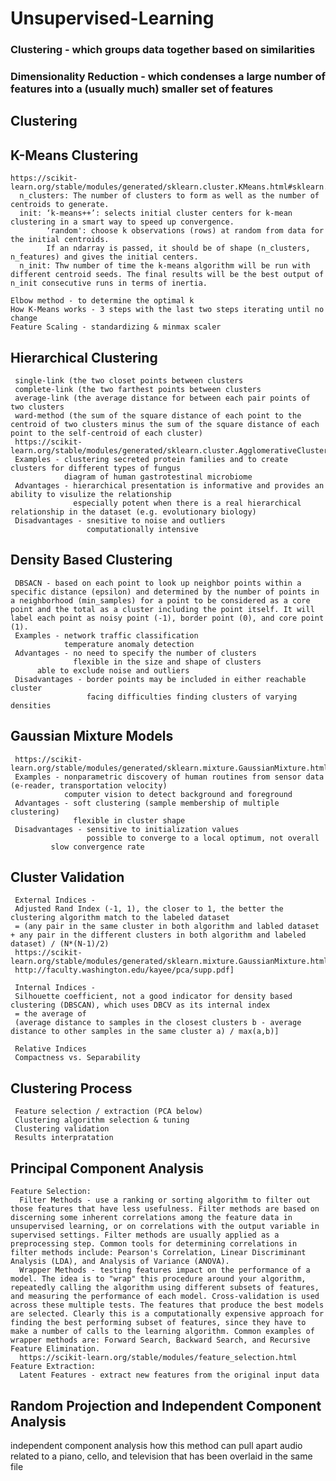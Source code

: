# Unsupervised-Learning
### Clustering - which groups data together based on similarities
### Dimensionality Reduction - which condenses a large number of features into a (usually much) smaller set of features

## Clustering
## K-Means Clustering
    https://scikit-learn.org/stable/modules/generated/sklearn.cluster.KMeans.html#sklearn.cluster.KMeans
      n_clusters: The number of clusters to form as well as the number of centroids to generate.
      init: ‘k-means++’: selects initial cluster centers for k-mean clustering in a smart way to speed up convergence.
            ‘random': choose k observations (rows) at random from data for the initial centroids.
            If an ndarray is passed, it should be of shape (n_clusters, n_features) and gives the initial centers.
      n_init: Thw number of time the k-means algorithm will be run with different centroid seeds. The final results will be the best output of n_init consecutive runs in terms of inertia.
      
    Elbow method - to determine the optimal k 
    How K-Means works - 3 steps with the last two steps iterating until no change
    Feature Scaling - standardizing & minmax scaler
	
## Hierarchical Clustering
     single-link (the two closet points between clusters
     complete-link (the two farthest points between clusters 
     average-link (the average distance for between each pair points of two clusters 
     ward-method (the sum of the square distance of each point to the centroid of two clusters minus the sum of the square distance of each point to the self-centroid of each cluster)
     https://scikit-learn.org/stable/modules/generated/sklearn.cluster.AgglomerativeClustering.html
     Examples - clustering secreted protein families and to create clusters for different types of fungus
                diagram of human gastrotestinal microbiome 
     Advantages - hierarchical presentation is informative and provides an ability to visulize the relationship
                  especially potent when there is a real hierarchical relationship in the dataset (e.g. evolutionary biology)
     Disadvantages - snesitive to noise and outliers 
                     computationally intensive 

## Density Based Clustering
     DBSACN - based on each point to look up neighbor points within a specific distance (epsilon) and determined by the number of points in a neighborhood (min_samples) for a point to be considered as a core point and the total as a cluster including the point itself. It will label each point as noisy point (-1), border point (0), and core point (1).
     Examples - network traffic classification
                temperature anomaly detection 
     Advantages - no need to specify the number of clusters
                  flexible in the size and shape of clusters
		  able to exclude noise and outliers
     Disadvantages - border points may be included in either reachable cluster
                     facing difficulties finding clusters of varying densities
     
## Gaussian Mixture Models 
     https://scikit-learn.org/stable/modules/generated/sklearn.mixture.GaussianMixture.html
     Examples - nonparametric discovery of human routines from sensor data (e-reader, transportation velocity)
                computer vision to detect background and foreground
     Advantages - soft clustering (sample membership of multiple clustering)
                  flexible in cluster shape
     Disadvantages - sensitive to initialization values
                     possible to converge to a local optimum, not overall
		     slow convergence rate

## Cluster Validation
     External Indices - 
     Adjusted Rand Index (-1, 1), the closer to 1, the better the clustering algorithm match to the labeled dataset
     = (any pair in the same cluster in both algorithm and labled dataset + any pair in the different clusters in both algorithm and labeled dataset) / (N*(N-1)/2)
     https://scikit-learn.org/stable/modules/generated/sklearn.mixture.GaussianMixture.html
     http://faculty.washington.edu/kayee/pca/supp.pdf] 
         
     Internal Indices - 
     Silhouette coefficient, not a good indicator for density based clustering (DBSCAN), which uses DBCV as its internal index
     = the average of 
     (average distance to samples in the closest clusters b - average distance to other samples in the same cluster a) / max(a,b)]
	
     Relative Indices
     Compactness vs. Separability
     
  ## Clustering Process 
     Feature selection / extraction (PCA below)
     Clustering algorithm selection & tuning 
     Clustering validation
     Results interpratation
      		    
  

## Principal Component Analysis
    Feature Selection:
      Filter Methods - use a ranking or sorting algorithm to filter out those features that have less usefulness. Filter methods are based on discerning some inherent correlations among the feature data in unsupervised learning, or on correlations with the output variable in supervised settings. Filter methods are usually applied as a preprocessing step. Common tools for determining correlations in filter methods include: Pearson's Correlation, Linear Discriminant Analysis (LDA), and Analysis of Variance (ANOVA).
      Wrapper Methods - testing features impact on the performance of a model. The idea is to "wrap" this procedure around your algorithm, repeatedly calling the algorithm using different subsets of features, and measuring the performance of each model. Cross-validation is used across these multiple tests. The features that produce the best models are selected. Clearly this is a computationally expensive approach for finding the best performing subset of features, since they have to make a number of calls to the learning algorithm. Common examples of wrapper methods are: Forward Search, Backward Search, and Recursive Feature Elimination.
      https://scikit-learn.org/stable/modules/feature_selection.html
    Feature Extraction:
      Latent Features - extract new features from the original input data
	
## Random Projection and Independent Component Analysis
   independent component analysis
   how this method can pull apart audio related to a piano, cello, and television that has been overlaid in the same file
